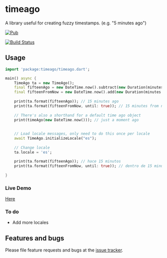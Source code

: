 # timeago

A library useful for creating fuzzy timestamps. (e.g. "5 minutes ago")

[![Pub](https://img.shields.io/pub/v/timeago.svg?style=flat-square)](https://pub.dartlang.org/packages/timeago)

[![Build Status](https://travis-ci.org/andresaraujo/timeago.dart.svg?branch=master)](https://travis-ci.org/andresaraujo/timeago.dart)

## Usage

```dart
import 'package:timeago/timeago.dart';

main() async {
    TimeAgo ta = new TimeAgo();
    final fifteenAgo = new DateTime.now().subtract(new Duration(minutes: 15));
    final fifteenFromNow = new DateTime.now().add(new Duration(minutes: 15));
    
    print(ta.format(fifteenAgo)); // 15 minutes ago
    print(ta.format(fifteenFromNow, until: true)); // 15 minutes from now
    
    // There's also a shorthand for a default time ago object
    print(timeAgo(new DateTime.now())); // just a moment ago
    
    
    // Load locale messages, only need to do this once per locale
    await TimeAgo.initializeLocale("es");
    
    // Change locale
    ta.locale = 'es';
    
    print(ta.format(fifteenAgo)); // hace 15 minutos
    print(ta.format(fifteenFromNow, until: true)); // dentro de 15 minutos
    
}
```

### Live Demo
[Here](http://andresaraujo.github.io/timeago.dart/)

### To do
- Add more locales

## Features and bugs

Please file feature requests and bugs at the [issue tracker][tracker].

[tracker]: https://github.com/andresaraujo/timeago.dart/issues
